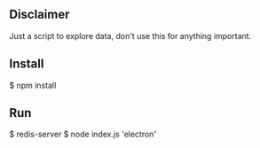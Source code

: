 ## Disclaimer

Just a script to explore data, don't use this for anything important.

## Install

$ npm install

## Run

$ redis-server
$ node index.js 'electron'
